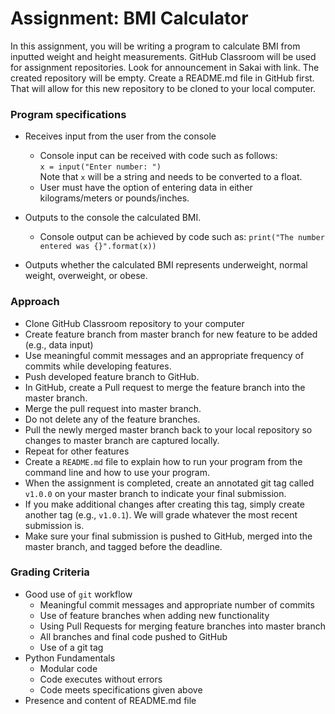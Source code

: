 # Assignment: BMI Calculator
In this assignment, you will be writing a program to calculate BMI from
inputted weight and height measurements.  GitHub Classroom will be used for
assignment repositories.  Look for announcement in Sakai with link.  The
created repository will be empty.  Create a README.md file in GitHub first.
That will allow for this new repository to be cloned to your local computer.

### Program specifications
* Receives input from the user from the console  
   + Console input can be received with code such as follows:   
   `x = input("Enter number: ")`  
   Note that `x` will be a string and needs to be converted to a float.
   + User must have the option of entering data in either kilograms/meters or
       pounds/inches.  
   
* Outputs to the console the calculated BMI.  
   + Console output can be achieved by code such as:
   `print("The number entered was {}".format(x))`
   
* Outputs whether the calculated BMI represents underweight,
normal weight, overweight, or obese.


### Approach
* Clone GitHub Classroom repository to your computer
* Create feature branch from master branch for new feature to be added 
(e.g., data input)
* Use meaningful commit messages and an appropriate frequency of commits while
developing features.
* Push developed feature branch to GitHub.
* In GitHub, create a Pull request to merge the feature branch into the 
master branch.
* Merge the pull request into master branch.
* Do not delete any of the feature branches.
* Pull the newly merged master branch back to your local repository so changes
to master branch are captured locally.
* Repeat for other features
* Create a `README.md` file to explain how to run your program from the command
line and how to use your program.
* When the assignment is completed, create an annotated git tag called `v1.0.0`
on your master branch to indicate your final submission.
* If you make additional changes after creating this tag, simply create another
tag (e.g., `v1.0.1`).  We will grade whatever the most recent submission is.
* Make sure your final submission is pushed to GitHub, merged into the
master branch, and tagged before the deadline.


### Grading Criteria
* Good use of `git` workflow  
    + Meaningful commit messages and appropriate number of commits  
    + Use of feature branches when adding new functionality
    + Using Pull Requests for merging feature branches into master branch
    + All branches and final code pushed to GitHub
    + Use of a git tag
* Python Fundamentals
    + Modular code
    + Code executes without errors
    + Code meets specifications given above
* Presence and content of README.md file
    
